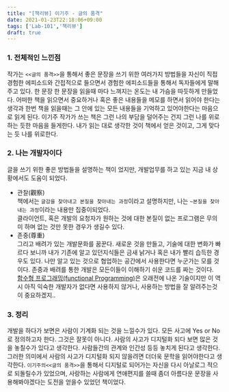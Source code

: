 ```yaml
---
title: "[책리뷰] 이기주 - 글의 품격"
date: 2021-01-23T22:18:06+09:00
tags: ['Lab-101','책리뷰']
draft: true
---
```

### 1. 전체적인 느낀점
작가는 `<<글의 품격>>`을 통해서 좋은 문장을 쓰기 위한 여러가지 방법들을 자신이 직접경험한 에피소드와
간접적으로 들으면서 경험한 에피소드들을 통해서 독자들에게 말해주고 있다. 한 문장 한 문장을 읽을때 마다 느껴지는 온도는
내 가슴을 따듯하게 만들었다. 어떠한 책을 읽으면서 중요하거나 혹은 좋은 내용들을 메모를 하면서 읽어야 한다는 생각과 한번 책을 읽을때는 그 안에 있는 
모든 내용들을 기억하고 있어야한다는 마음으로 읽게 된다. 이기주 작가가 쓰는 책은 그런 나의 부담을 덜어주는 건지 그런 나를 위로하는 듯한 마음을 들게한다. 
내가 읽는 대로 생각한 것이 책에서 얻은 것이고, 그게 맞다는 듯 나를 위로한다.
### 2. 나는 개발자이다
글을 쓰기 위한 좋은 방법들을 설명하는 책이 었지만, 개발업무를 하고 있는 지금 내 상황에서도 도움이 되었다.
- 관찰(觀察)  
책에서는 `글감을 찾아내고 본질을 찾아내는 과정`이라고 설명하지만, 나는 `~본질을 찾아내는 과정`이라는 내용만 집중이되었다.  
  클라이언트, 혹은 개발의 요청자가 원하는 것에 대한 본질이 없는 프로그램은 무의미 하며 없는 것만 못한 경우가 생길수 있다. 
- 존중(尊重)  
그리고 배려가 있는 개발문화를 꿈꾼다. 새로운 것을 만들고, 기술에 대한 변화가 빠르다 보니까 내가 기존에 알고 있던지식들은 금새 낡거나
  혹은 내가 빨리 습득한 경우도 있다. 나만 알고 있는 것으로 협업하는 공간에서 사용한다면 누군가는 모를 것이다. 존중과 배려를 통한 개발은 
  모든이들이 이해하기 쉬운 코드를 짜는 것이다.  
  [함수형 프로그래밍(functional Programming)](https://ko.wikipedia.org/wiki/%ED%95%A8%EC%88%98%ED%98%95_%ED%94%84%EB%A1%9C%EA%B7%B8%EB%9E%98%EB%B0%8D)은 오래전에 나온 기술이지만 이 역시 아직 익숙한 개발자가 없다면 사용하지 않거나, 사용하는 방법을 잘 알려주는것이 중요하겠지..
  
### 3. 정리
개발을 하다가 보면은 사람이 기계화 되는 것을 느낄수가 있다. 모든 사고에 Yes or No로 정의하고자 한다. 그것은 잘못이 아니다.
사람의 사고가 디지털화 되다 보면 많은 것을 놓칠수가 있다고 생각한다. 사람들간의 관계와 인간성 등등 놓치게 된다고 생각한다. 
그러한 의미에서 사람의 사고가 디지털화 되지 않을려면 더더욱 문학을 읽어야한다고 생각한다.
`이기주의<<글의 품격>>`을 통해서 디지털로 되어가는 자신을 다시 아날로그 적으로 되돌릴수가 있었으며, 사랑하는 사람에게 연애편지를 쓸때
좀더 아름다운 문장을 사용해봐야겠다는 도전을 얻을수 있었던 책이었다.